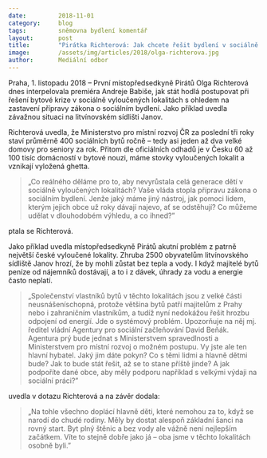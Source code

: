 ```yaml
---
date:         2018-11-01
category:     blog
tags:         sněmovna bydlení komentář
layout:       post
title:        "Pirátka Richterová: Jak chcete řešit bydlení v sociálně vyloučených lokalitách bez zákona o sociálním bydlení, pane premiére?"
image:        /assets/img/articles/2018/olga-richterova.jpg
author:       Mediální odbor
---
```



Praha, 1. listopadu 2018 – První místopředsedkyně Pirátů Olga Richterová dnes interpelovala premiéra Andreje Babiše, jak stát hodlá postupovat při řešení bytové krize v sociálně vyloučených lokalitách s ohledem na zastavení přípravy zákona o sociálním bydlení. Jako příklad uvedla závažnou situaci na litvínovském sídlišti Janov.


Richterová uvedla, že Ministerstvo pro místní rozvoj ČR za poslední tři roky staví průměrně 400 sociálních bytů ročně – tedy asi jeden až dva velké domovy pro seniory za rok. Přitom dle oficiálních odhadů je v Česku 60 až 100 tisíc domácností v bytové nouzi, máme stovky vyloučených lokalit a vznikají vyložená ghetta. 


> „Co reálného děláme pro to, aby nevyrůstala celá generace dětí v sociálně vyloučených lokalitách? Vaše vláda stopla přípravu zákona o sociálním bydlení. Jenže jaký máme jiný nástroj, jak pomoci lidem, kterým jejich obce už roky dávají najevo, ať se odstěhují? Co můžeme udělat v dlouhodobém výhledu, a co ihned?” 

ptala se Richterová.


Jako příklad uvedla místopředsedkyně Pirátů akutní problém z patrně největší české vyloučené lokality. Zhruba 2500 obyvatelům litvínovského sídliště Janov hrozí, že by mohli zůstat bez tepla a vody. I když majitelé bytů peníze od nájemníků dostávají, a to i z dávek, úhrady za vodu a energie často neplatí. 

> „Společenství vlastníků bytů v těchto lokalitách jsou z velké části neusnášeníschopná, protože většina bytů patří majitelům z Prahy nebo i zahraničním vlastníkům, a tudíž nyní nedokážou řešit hrozbu odpojení od energií. Jde o systémový problém. Upozorňuje na něj mj. ředitel vládní Agentury pro sociální začleňování David Beňák. Agentura prý bude jednat s Ministerstvem spravedlnosti a Ministerstvem pro místní rozvoj o možném postupu. Vy jste ale ten hlavní hybatel. Jaký jim dáte pokyn? Co s těmi lidmi a hlavně dětmi bude? Jak to bude stát řešit, až se to stane příště jinde? A jak podpoříte dané obce, aby měly podporu například s velkými výdaji na sociální práci?”

uvedla v dotazu Richterová a na závěr dodala: 

> „Na tohle všechno doplácí hlavně děti, které nemohou za to, když se narodí do chudé rodiny. Měly by dostat alespoň základní šanci na rovný start. Byt plný štěnic a bez vody ale vážně není nejlepším začátkem. Víte to stejně dobře jako já – oba jsme v těchto lokalitách osobně byli.”
